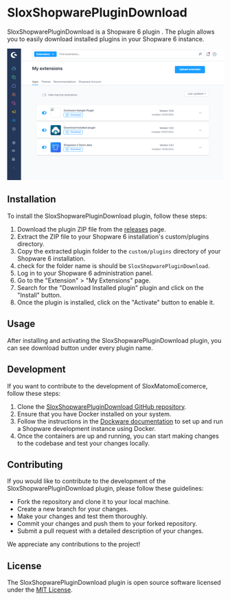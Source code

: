 # SloxShopwarePluginDownload

SloxShopwarePluginDownload is a Shopware 6 plugin . The plugin allows you to easily download installed plugins in your Shopware 6 instance.

<img src="./_preview/Sr5mZS4r8Q.png" >


## Installation

To install the SloxShopwarePluginDownload plugin, follow these steps:

1. Download the plugin ZIP file from the [releases](https://github.com/akshaynikhare/SloxShopwarePluginDownload/releases) page.
2. Extract the ZIP file to your Shopware 6 installation's custom/plugins directory.
3. Copy the extracted plugin folder to the `custom/plugins` directory of your Shopware 6 installation.
4. check for the folder name is should be `SloxShopwarePluginDownload`.
5. Log in to your Shopware 6 administration panel.
6. Go to the "Extension" >  "My Extensions" page.
7. Search for the "Download Installed plugin" plugin and click on the "Install" button.
8. Once the plugin is installed, click on the "Activate" button to enable it.

## Usage

After installing and activating the SloxShopwarePluginDownload plugin, you can see  download button under every plugin name.

## Development
If you want to contribute to the development of SloxMatomoEcomerce, follow these steps:

1. Clone the [SloxShopwarePluginDownload GitHub repository](https://github.com/akshaynikhare/SloxShopwarePluginDownload).
2. Ensure that you have Docker installed on your system.
3. Follow the instructions in the [Dockware documentation](https://docs.dockware.io/setup/docker-setup) to set up and run a Shopware development instance using Docker.
4. Once the containers are up and running, you can start making changes to the codebase and test your changes locally.


## Contributing

If you would like to contribute to the development of the SloxShopwarePluginDownload plugin, please follow these guidelines:

- Fork the repository and clone it to your local machine.
- Create a new branch for your changes.
- Make your changes and test them thoroughly.
- Commit your changes and push them to your forked repository.
- Submit a pull request with a detailed description of your changes.

We appreciate any contributions to the project!

## License

The SloxShopwarePluginDownload plugin is open source software licensed under the [MIT License](LICENSE).
